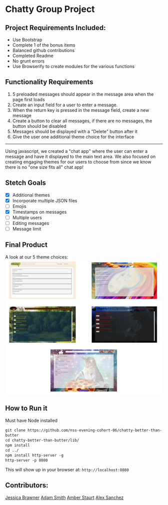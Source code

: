 # Chatty Group Project

## Project Requirements Included:
* Use Bootstrap
* Complete 1 of the bonus items
* Balanced github contributions
* Completed Readme
* No grunt errors
* Use Browserify to create modules for the various functions

## Functionality Requirements

1. 5 preloaded messages should appear in the message area when the page first loads
2. Create an input field for a user to enter a message.
3. When the return key is pressed in the message field, create a new message
4. Create a button to clear all messages, if there are no messages, the button should be disabled
5. Messages should be displayed with a "Delete" button after it
6. Give the user one additional theme choice for the interface
---
Using javascript, we created a "chat app" where the user can enter a message and have it displayed to the main text area. We also focused on creating engaging themes for our users to choose from since we know there is no "one size fits all" chat app!

## Stetch Goals
- [x] Additional themes
- [x] Incorporate multiple JSON files
- [ ] Emojis
- [x] Timestamps on messages
- [ ] Multiple users
- [ ] Editing messages
- [ ] Message limit

## Final Product

A look at our 5 theme choices:
<img src="./images/condensed-theme-image.png" alt="Our themes">

## How to Run it
Must have Node installed
```
git clone https://github.com/nss-evening-cohort-06/chatty-better-than-butter
cd chatty-better-than-butter/lib/
npm install
cd ../
npm install http-server -g
http-server -p 8080
```

This will show up in your browser at:
`http://localhost:8080`

## Contributors: 
[Jessica Brawner](https://github.com/lady-ace "lady-ace on Github")
[Adam Smith](https://github.com/hagansmith "hagansmith on Github")
[Amber Staurt](https://github.com/waamber "waamber on GitHub")
[Alex Sanchez](https://github.com/alexsanchez728 "alexsanchez728 on Github")